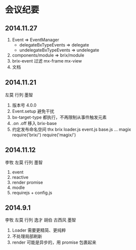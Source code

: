 # 会议纪要

## 2014.11.27

1. Event => EventManager
	* delegateBxTypeEvents => delegate
	* undelegateBxTypeEvents => undelegate
2. components/module => brix/module
3. brix-event 过滤 mx-frame mx-view
4. 文档

## 2014.11.21

左莫 行列 墨智

1. 版本号 4.0.0
2. Event.setup 避免干扰
3. bx-target-type 都执行，不再限制从事件触发元素
4. .on .off 移入 brix-base
5. 约定发布命名空间
    thx
    brix
        loader.js
        event.js
        base.js
        ...
    magix
    require('brix/')
    require('magix/')

## 2014.11.12

李牧 左莫 行列 墨智

1. event
2. reactive
3. render promise
4. modle
5. requirejs + config.js

## 2014.9.1

李牧 左莫 行列 逸才 胡伯 古西风 墨智

1. Loader 需要更精简、更纯粹
2. 不处理局部刷新
3. render 可能是异步的，用 promise 包裹起来
